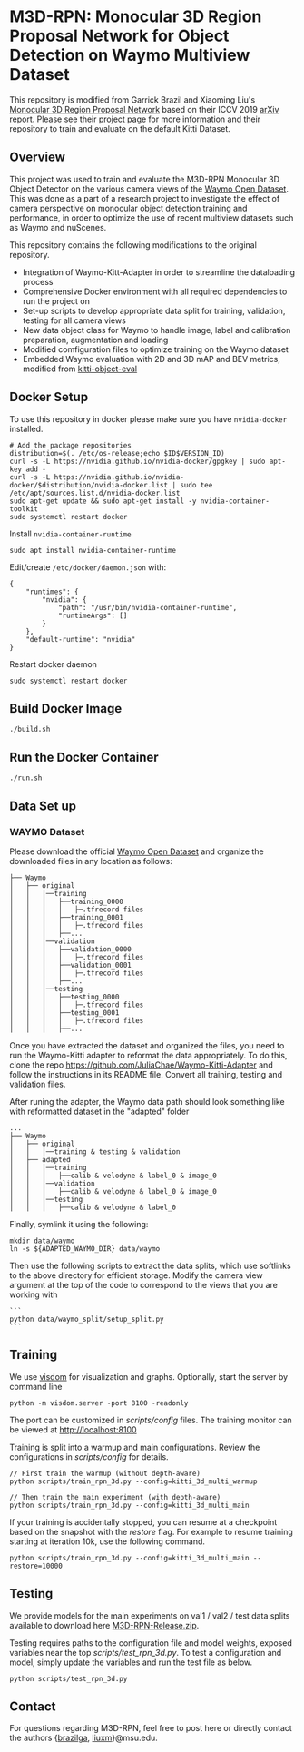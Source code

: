 # M3D-RPN: Monocular 3D Region Proposal Network for Object Detection on Waymo Multiview Dataset

This repository is modified from Garrick Brazil and Xiaoming Liu's [Monocular 3D Region Proposal Network](https://github.com/garrickbrazil/M3D-RPN) based on their ICCV 2019 [arXiv report](https://arxiv.org/abs/1907.06038). Please see their [project page](http://cvlab.cse.msu.edu/project-m3d-rpn.html) for more information and their repository to train and evaluate on the default Kitti Dataset. 

## Overview

This project was used to train and evaluate the M3D-RPN Monocular 3D Object Detector on the various camera views of the [Waymo Open Dataset](https://waymo.com/open/). This was done as a part of a research project to investigate the effect of camera perspective on monocular object detection training and performance, in order to optimize the use of recent multiview datasets such as Waymo and nuScenes. 

This repository contains the following modifications to the original repository. 
*    Integration of Waymo-Kitt-Adapter in order to streamline the dataloading process 
*    Comprehensive Docker environment with all required dependencies to run the project on 
*    Set-up scripts to develop appropriate data split for training, validation, testing for all camera views 
*    New data object class for Waymo to handle image, label and calibration preparation, augmentation and loading
*    Modified comfiguration files to optimize training on the Waymo dataset
*    Embedded Waymo evaluation with 2D and 3D mAP and BEV metrics, modified from [kitti-object-eval](https://github.com/traveller59/kitti-object-eval-python) 

## Docker Setup
To use this repository in docker please make sure you have `nvidia-docker` installed.
```
# Add the package repositories
distribution=$(. /etc/os-release;echo $ID$VERSION_ID)
curl -s -L https://nvidia.github.io/nvidia-docker/gpgkey | sudo apt-key add -
curl -s -L https://nvidia.github.io/nvidia-docker/$distribution/nvidia-docker.list | sudo tee /etc/apt/sources.list.d/nvidia-docker.list
sudo apt-get update && sudo apt-get install -y nvidia-container-toolkit
sudo systemctl restart docker
```

Install `nvidia-container-runtime`
```
sudo apt install nvidia-container-runtime
```

Edit/create `/etc/docker/daemon.json` with:
```
{
    "runtimes": {
        "nvidia": {
            "path": "/usr/bin/nvidia-container-runtime",
            "runtimeArgs": []
        }
    },
    "default-runtime": "nvidia"
}
```

Restart docker daemon
```
sudo systemctl restart docker
```


## Build Docker Image
```
./build.sh
```

## Run the Docker Container
```
./run.sh
```

## Data Set up
### WAYMO Dataset
Please download the official [Waymo Open Dataset](https://waymo.com/open/download/) and organize the downloaded files in any location as follows:

```
├── Waymo
│   ├── original
│   │   │──training
│   │   │   ├──training_0000
│   │   │   │   ├─.tfrecord files
│   │   │   ├──training_0001
│   │   │   │   ├─.tfrecord files
│   │   │   ├──...
│   │   │──validation
│   │   │   ├──validation_0000
│   │   │   │   ├─.tfrecord files
│   │   │   ├──validation_0001
│   │   │   │   ├─.tfrecord files
│   │   │   ├──...
│   │   │──testing
│   │   │   ├──testing_0000
│   │   │   │   ├─.tfrecord files
│   │   │   ├──testing_0001
│   │   │   │   ├─.tfrecord files
│   │   │   ├──...
```
Once you have extracted the dataset and organized the files, you need to run the Waymo-Kitti adapter to reformat the data appropriately. To do this, clone the repo https://github.com/JuliaChae/Waymo-Kitti-Adapter and follow the instructions in its README file. Convert all training, testing and validation files.

After runing the adapter, the Waymo data path should look something like with reformatted dataset in the "adapted" folder
```
...
├── Waymo
│   ├── original
│   │   │──training & testing & validation
│   ├── adapted
│   │   │──training
│   │   │   ├──calib & velodyne & label_0 & image_0
│   │   │──validation
│   │   │   ├──calib & velodyne & label_0 & image_0
│   │   │──testing
│   │   │   ├──calib & velodyne & label_0

```

Finally, symlink it using the following:
```shell
mkdir data/waymo
ln -s ${ADAPTED_WAYMO_DIR} data/waymo
```
Then use the following scripts to extract the data splits, which use softlinks to the above directory for efficient storage. Modify the camera view argument at the top of the code to correspond to the views that you are working with

    ```
    python data/waymo_split/setup_split.py
    ```

## Training

We use [visdom](https://github.com/facebookresearch/visdom) for visualization and graphs. Optionally, start the server by command line

```
python -m visdom.server -port 8100 -readonly
```
The port can be customized in *scripts/config* files. The training monitor can be viewed at [http://localhost:8100](http://localhost:8100)

Training is split into a warmup and main configurations. Review the configurations in *scripts/config* for details. 

``` 
// First train the warmup (without depth-aware)
python scripts/train_rpn_3d.py --config=kitti_3d_multi_warmup

// Then train the main experiment (with depth-aware)
python scripts/train_rpn_3d.py --config=kitti_3d_multi_main
```

If your training is accidentally stopped, you can resume at a checkpoint based on the snapshot with the *restore* flag. 
For example to resume training starting at iteration 10k, use the following command.

```
python scripts/train_rpn_3d.py --config=kitti_3d_multi_main --restore=10000
```

## Testing

We provide models for the main experiments on val1 / val2 / test data splits available to download here [M3D-RPN-Release.zip](https://www.cse.msu.edu/computervision/M3D-RPN-Release.zip).

Testing requires paths to the configuration file and model weights, exposed variables near the top *scripts/test_rpn_3d.py*. To test a configuration and model, simply update the variables and run the test file as below. 

```
python scripts/test_rpn_3d.py 
```

## Contact
For questions regarding M3D-RPN, feel free to post here or directly contact the authors {[brazilga](http://garrickbrazil.com), [liuxm](http://www.cse.msu.edu/~liuxm/index2.html)}@msu.edu.
